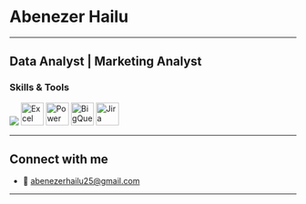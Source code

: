 #  Abenezer Hailu
---
**Data Analyst | Marketing Analyst**
---
### Skills & Tools

<p align="left">
  <img src="https://skillicons.dev/icons?i=postgresql,python,mysql,git" />
  <img src="https://cdn-icons-png.flaticon.com/512/732/732220.png" width="40" height="40" alt="Excel" />
  <img src="https://cdn.worldvectorlogo.com/logos/power-bi.svg" width="40" height="40" alt="Power BI" />
  <img src="https://cdn.worldvectorlogo.com/logos/google-bigquery-logo-1.svg" width="40" height="40" alt="BigQuery" />
  <img src="https://cdn.worldvectorlogo.com/logos/jira-5.svg" width="40" height="40" alt="Jira" />
</p>

---
## Connect with me

- 📧 abenezerhailu25@gmail.com

---

